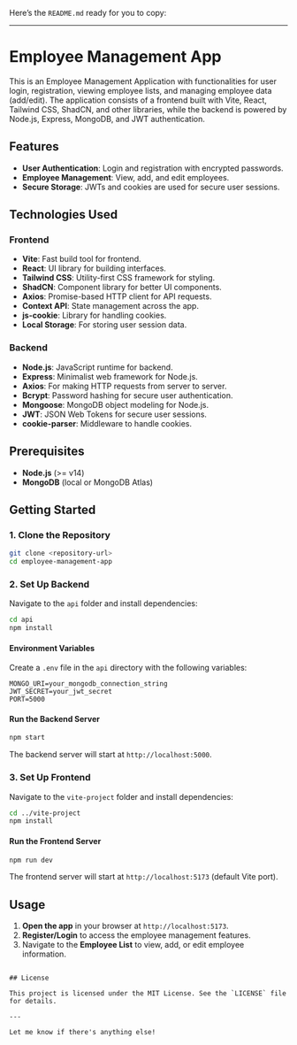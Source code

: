 Here’s the `README.md` ready for you to copy:

---

# Employee Management App

This is an Employee Management Application with functionalities for user login, registration, viewing employee lists, and managing employee data (add/edit). The application consists of a frontend built with Vite, React, Tailwind CSS, ShadCN, and other libraries, while the backend is powered by Node.js, Express, MongoDB, and JWT authentication.

## Features

- **User Authentication**: Login and registration with encrypted passwords.
- **Employee Management**: View, add, and edit employees.
- **Secure Storage**: JWTs and cookies are used for secure user sessions.

## Technologies Used

### Frontend
- **Vite**: Fast build tool for frontend.
- **React**: UI library for building interfaces.
- **Tailwind CSS**: Utility-first CSS framework for styling.
- **ShadCN**: Component library for better UI components.
- **Axios**: Promise-based HTTP client for API requests.
- **Context API**: State management across the app.
- **js-cookie**: Library for handling cookies.
- **Local Storage**: For storing user session data.

### Backend
- **Node.js**: JavaScript runtime for backend.
- **Express**: Minimalist web framework for Node.js.
- **Axios**: For making HTTP requests from server to server.
- **Bcrypt**: Password hashing for secure user authentication.
- **Mongoose**: MongoDB object modeling for Node.js.
- **JWT**: JSON Web Tokens for secure user sessions.
- **cookie-parser**: Middleware to handle cookies.

## Prerequisites

- **Node.js** (>= v14)
- **MongoDB** (local or MongoDB Atlas)

## Getting Started

### 1. Clone the Repository
```bash
git clone <repository-url>
cd employee-management-app
```

### 2. Set Up Backend

Navigate to the `api` folder and install dependencies:
```bash
cd api
npm install
```

#### Environment Variables
Create a `.env` file in the `api` directory with the following variables:

```plaintext
MONGO_URI=your_mongodb_connection_string
JWT_SECRET=your_jwt_secret
PORT=5000
```

#### Run the Backend Server
```bash
npm start
```
The backend server will start at `http://localhost:5000`.

### 3. Set Up Frontend

Navigate to the `vite-project` folder and install dependencies:
```bash
cd ../vite-project
npm install
```

#### Run the Frontend Server
```bash
npm run dev
```
The frontend server will start at `http://localhost:5173` (default Vite port).

## Usage

1. **Open the app** in your browser at `http://localhost:5173`.
2. **Register/Login** to access the employee management features.
3. Navigate to the **Employee List** to view, add, or edit employee information.


```

## License

This project is licensed under the MIT License. See the `LICENSE` file for details.

--- 

Let me know if there's anything else!
